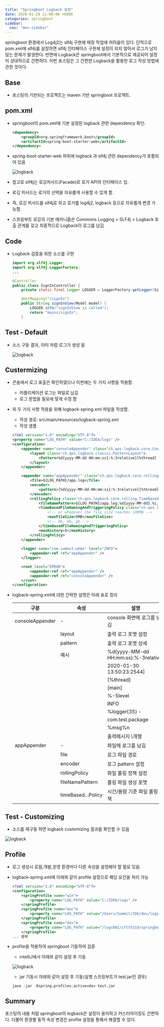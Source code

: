```yaml
---
title: "Springboot Logback 설정"
date: 2020-01-29 11:00:00 +0800
categories: springboot
sidebar:
  nav: "dev-sidebar"
---
```

springboot 환경에서 Log4j2는 slf4j 구현체 매칭 작업에 어려움이 있다. 단적으로 pom.xml에 slf4j를 설정하면 slf4j 인터페이스 구현체 설정이 되지 않아서 로그가 남지 않는 문제가 발생한다. 반면에 Logback은 springboot에서 기본적으로 제공되어 설정이 상대적으로 간편하다. 이번 포스팅은 그 간편한 Logback을 활용한 로그 작성 방법에 관한 것이다.

## Base
- 포스팅의 기반되는 프로젝트는 maven 기반 springboot 프로젝트.

## pom.xml
- springboot의 pom.xml에 기본 설정된 logback 관련 dependency 확인.

    ```xml
    <dependency>
        <groupId>org.springframework.boot</groupId>
        <artifactId>spring-boot-starter-web</artifactId>
    </dependency>
    ```

- spring-boot-starter-web 하위에 logback 과 slf4j 관련 dependency가 포함되어 있음

  ![logback](/assets/images/springboot-logback001.png)

- 참고로 slf4j는 로깅퍼사드(Facade)로 로거 API의 인터페이스 임.
- 로깅 퍼사드는 로거의 선택을 자유롭게 사용할 수 있게 함.
- 즉, 로깅 퍼사드를 slf4j로 하고 로거를 log4j2, logback 등으로 자유롭게 변경 가능함.
- 스프링부트 로깅의 기본 매커니즘은 Commons Logging > SLF4j > Logback 호출 관계를 갖고 최종적으로 Logback이 로그를 남김 

## Code
- Logback 검증을 위한 소스를 구현

    ```java
    import org.slf4j.Logger;
    import org.slf4j.LoggerFactory;
    ...

    @Controller
    public class SignInController {
        private static final Logger LOGGER = LoggerFactory.getLogger(SignInController.class);

        @GetMapping("/signIn")
        public String signInView(Model model) {
            LOGGER.info("signInView is called");
            return "mains/signIn";
        }
    ```

## Test - Default
- 소스 구동 결과, 이미 처럼 로그가 생성 됨

  ![logback](/assets/images/springboot-logback002.png)

## Custermizing
- 콘솔에서 로그 표출은 확인하였으나 이번에는 두 가지 사항을 적용함.
   - 어플리케이션 로그는 파일로 남김
   - 로그 문법을 필요에 맞게 수정 함
- 위 두 가지 사항 적용을 위해 logback-spring.xml 파일을 작성함.
   - 작성 경로: src/main/resources/logback-spring.xml
   - 작성 샘플
   
   ```xml
   <?xml version="1.0" encoding="UTF-8"?>
   <property name="LOG_PATH" value="C:/IDEA/logs" />
   <configuration>
       <appender name="consoleAppender" class="ch.qos.logback.core.ConsoleAppender">
           <layout class="ch.qos.logback.classic.PatternLayout">
               <Pattern>%d{yyyy-MM-dd HH:mm:ss}:%-3relative][%thread] %-5level %logger{35} - %msg%n</Pattern>
           </layout>
       </appender>
   
       <appender name="appAppender" class="ch.qos.logback.core.rolling.RollingFileAppender">
           <file>${LOG_PATH}/app.log</file>
           <encoder>
               <pattern>[%d{yyyy-MM-dd HH:mm:ss}:%-3relative][%thread] %-5level %logger{35} - %msg%n</pattern>
           </encoder>
           <rollingPolicy class="ch.qos.logback.core.rolling.TimeBasedRollingPolicy">
               <fileNamePattern>${LOG_PATH}/app.log.%d{yyyy-MM-dd}.%i.log.gz</fileNamePattern>
               <timeBasedFileNamingAndTriggeringPolicy class="ch.qos.logback.core.rolling.SizeAndTimeBasedFNATP">
                   <!-- or whenever the file size reaches 100MB -->
                   <maxFileSize>5MB</maxFileSize>
                   <!-- kb, mb, gb -->
               </timeBasedFileNamingAndTriggeringPolicy>
               <maxHistory>5</maxHistory>
           </rollingPolicy>
       </appender>
      
       <logger name="com.summit.whms" level="INFO">
           <appender-ref ref="appAppender" />
       </logger>
   
       <root level="ERROR">
           <appender-ref ref="appAppender" />
           <appender-ref ref="consoleAppender" />
       </root>
   </configuration>
   ```
  
- logback-spring.xml에 대한 간략한 설명은 아래 표로 정리

  | 구분            | 속성 | 설명                      |
  | ---             | --- | ---                       |
  | consoleAppender | -   | console 화면에 로그를 남김 | 
  |                 | layout | 출력 로그 포맷 설정 |
  |                 | pattern | 출력 로그 포맷 상세 |
  |                 | 예시    | %d{yyyy-MM-dd HH:mm:ss}:%-3relative]|
  |                 |         | 2020-01-30 13:50:23:2544] |
  |                 |         | [%thread]  |
  |                 |         | [main]     |
  |                 |         | %-5level   |
  |                 |         | INFO             |
  |                 |         | %logger{35} -    |
  |                 |         | com.test.package |
  |                 |         | %msg%n           |
  |                 |         | 출력메시지 \개행  |
  | appAppender     | -       | 파일에 로그를 남김|
  |                 | file    | 로그 파일 경로    |
  |                 | encoder | 로그 pattern 설정 |
  |                 | rollingPolicy      | 파일 롤링 정책 설정  |
  |                 | fileNamePattern    | 롤링 파일 생성 포맷  |
  |                 | timeBased...Policy | 시간/용량 기준 파일 롤링 정책 |

## Test - Customizing
- 소스를 재구동 하면 logback customizing 결과를 확인할 수 있음

![logback](/assets/images/springboot-logback003.png)

## Profile
- 로그 생성시 로컬,개발,운영 환경마다 다른 속성을 설정해야 할 필요 있음.
- logback-spring.xml에 아래와 같이 profile 설정으로 해당 요건을 처리 가능

    ```xml
    <?xml version="1.0" encoding="UTF-8"?>
    <configuration>
        <springProfile name="win">
            <property name="LOG_PATH" value="C:/IDEA/logs" />
        </springProfile>
        <springProfile name="mac">
            <property name="LOG_PATH" value="/Users/Summit/IDE/dev/logs" />
        </springProfile>
        <springProfile name="dev">
            <property name="LOG_PATH" value="/logs001/sftth318/springboot" />
        </springProfile>
    ... 중략
    ```


- profile을 적용하여 springboot 기동하여 검증
    - intelliJ에서 아래와 같이 설정 후 기동
    
    ![logback](/assets/images/mm-responsive-feature.png)
    
    - jar 기동시 아래와 같이 설정 후 기동(실행 스프링부트가 test.jar인 경우)
    
    ```shell script
    java -jar -Dspring.profiles.active=dev test.jar
    ```
## Summary
포스팅의 내용 처럼 springboot의 logback은 설정이 용이하고 커스터마이징도 간편하다.
더불어 환경별 동적 속성 변경은 profile 설정을 통해서 해결할 수 있다.     
